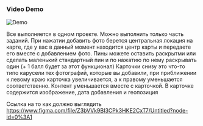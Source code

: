 ### Video Demo
![Demo](assets/demo.gif)

Все выполняется в одном проекте. Можно выполнить только часть заданий.
При нажатии добавить фото берется центральная локация на карте, где у вас в данный момент находится центр карты и передаете его вместе с добавлением фото.
Пины можете оставить раскрытми или сделать маленький стандартный пин и по нажатию по нему раскрывать один (+ 1 балл будет за этот функционал)
Карточки снизу это что-то типо карусели тех фотографий, которые вы добавили, при приближении к левому краю карточка увеличивается, а к правому уменьшается соответственно. Контент уменьшается вместе с карточкой.
В карточке содержится изображение, дата добавления и геопозиция

Ссылка на то как должно выглядить https://www.figma.com/file/Z3bVVk9BI3CPk3HKE2CxT7/Untitled?node-id=0%3A1
